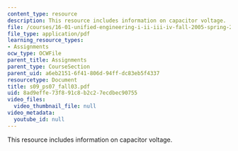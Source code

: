 ```yaml
---
content_type: resource
description: This resource includes information on capacitor voltage.
file: /courses/16-01-unified-engineering-i-ii-iii-iv-fall-2005-spring-2006/8ad9effe73f891c8b2c27ecdbec90755_s09_ps07_fall03.pdf
file_type: application/pdf
learning_resource_types:
- Assignments
ocw_type: OCWFile
parent_title: Assignments
parent_type: CourseSection
parent_uid: a6eb2151-6f41-806d-94ff-dc83eb5f4337
resourcetype: Document
title: s09_ps07_fall03.pdf
uid: 8ad9effe-73f8-91c8-b2c2-7ecdbec90755
video_files:
  video_thumbnail_file: null
video_metadata:
  youtube_id: null
---
```

This resource includes information on capacitor voltage.

